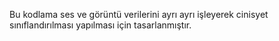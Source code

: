 Bu kodlama ses ve görüntü verilerini ayrı ayrı işleyerek cinisyet sınıflandırılması yapılması için tasarlanmıştır.
